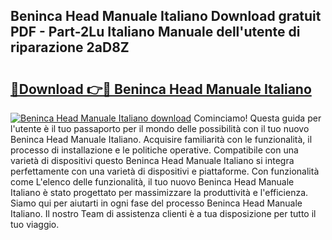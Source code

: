 ## Beninca Head Manuale Italiano Download gratuit PDF - Part-2Lu Italiano Manuale dell'utente di riparazione 2aD8Z

# <h2><a href="http://dfcubh.blite.top/?on=Beninca+Head+Manuale+Italiano">🔗Download 👉🔴 Beninca Head Manuale Italiano</a></h2>

[![Beninca Head Manuale Italiano download](https://i.imgur.com/lujVjoI.png)](http://dfcubh.blite.top/?on=Beninca+Head+Manuale+Italiano)
Cominciamo! Questa guida per l'utente è il tuo passaporto per il mondo delle possibilità con il tuo nuovo Beninca Head Manuale Italiano. Acquisire familiarità con le funzionalità, il processo di installazione e le politiche operative. Compatibile con una varietà di dispositivi questo Beninca Head Manuale Italiano si integra perfettamente con una varietà di dispositivi e piattaforme. Con funzionalità come L'elenco delle funzionalità, il tuo nuovo Beninca Head Manuale Italiano è stato progettato per massimizzare la produttività e l'efficienza. Siamo qui per aiutarti in ogni fase del processo Beninca Head Manuale Italiano. Il nostro Team di assistenza clienti è a tua disposizione per tutto il tuo viaggio.
